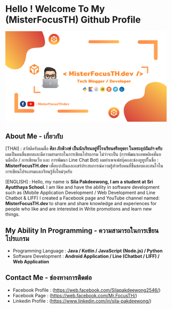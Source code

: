 # Hello ! Welcome To My (MisterFocusTH) Github Profile

<img src="https://github.com/MisterFocusTH/MisterFocusTH/blob/master/_%20Misterfocus.dev%20__%20(1).png?raw=true">

## About Me - เกี่ยวกับ

[THAI] : สวัสดีครับผมชื่อ <b> ศิลา ภักดีวงษ์ เป็นนักเรียนอยู่ที่โรงเรียนศรีอยุธยา ในพระอุปถัมภ์ฯ ครับ </b> ผมเป็นคนชื่นชอบเเละมีความสามารถในการเขียนโปรเเกรม ไม่ว่าจะเป็น (การพัฒนาเเอพพลิเคชั่นบนมือถือ / การเขียนเว็บ เเละ การพัฒนา Line Chat Bot) ผมทำเพจเฟสบุ๊คเเละช่องยูทูปในชื่อ : <b>MisterFocusTH.dev</b> เพื่อเเบ่งปันเเละเเชร์ประสบการณ์ความรู้สำหรับคนที่ชื่นชอบเเละสนใจในการเขียนโปรเเกรมเเละเรียนรู้สิ่งใหม่ๆครับ

[ENGLISH] : Hello, my name is <b> Sila Pakdeewong, I am a student at Sri Ayutthaya School. </b> I am like and have the ability in software development such as (Mobile Application Development / Web Development and Line Chatbot & LIFF) I created a Facebook page and YouTube channel named: <b> MisterFocusTH.dev </b> to share and share knowledge and experiences for people who like and are interested in Write promotions and learn new things.

## My Ability In Programming - ความสามารถในการเขียนโปรเเกรม
- Programming Language : <b>Java / Kotlin / JavaScript (Node.js) / Python</b>
- Software Development : <b>Android Application / Line (Chatbot / LIFF) / Web Application</b>

## Contact Me - ช่องทางการติดต่อ
- Facebook Profile : (https://web.facebook.com/Silapakdeewong2546/)
- Facebook Page : (https://web.facebook.com/Mr.FocusTH/)
- Linkedin Profile : (https://www.linkedin.com/in/sila-pakdeewong/)
